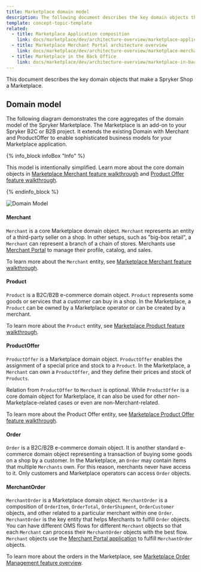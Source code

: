 ```yaml
---
title: Marketplace domain model
description: The following document describes the key domain objects that make a Spryker Shop a Marketplace.
template: concept-topic-template
related:
  - title: Marketplace Application composition
    link: docs/marketplace/dev/architecture-overview/marketplace-application-composition.html
  - title: Marketplace Merchant Portal architecture overview
    link: docs/marketplace/dev/architecture-overview/marketplace-merchant-portal-architecture-overview.html
  - title: Marketplace in the Back Office
    link: docs/marketplace/dev/architecture-overview/marketplace-in-back-office.html
---
```

This document describes the key domain objects that make a Spryker Shop a Marketplace.

## Domain model

The following diagram demonstrates the core aggregates of the domain model of the Spryker Marketplace.
The Marketplace is an add-on to your Spryker B2C or B2B project.
It extends the existing Domain with Merchant and ProductOffer to enable sophisticated business models for your Marketplace application.

{% info_block infoBox "Info" %}

This model is intentionally simplified. Learn more about the core domain objects in [Marketplace Merchant feature walkthrough](/docs/marketplace/dev/feature-walkthroughs/{{site.version}}/marketplace-merchant-feature-walkthrough.html) and [Product Offer feature walkthrough](/docs/marketplace/dev/feature-walkthroughs/{{site.version}}/marketplace-product-offer-feature-walkthrough/marketplace-product-offer-feature-walkthrough.html).

{% endinfo_block %}

![Domain Model](https://confluence-connect.gliffy.net/embed/image/02c4183f-2823-4371-ba91-aa5f9585998b.png?utm_medium=live&utm_source=custom)

#### Merchant

`Merchant` is a core Marketplace domain object. `Merchant` represents an entity of a third-party seller on a shop. In other setups, such as "big-box retail", a `Merchant` can represent a branch of a chain of stores.
Merchants use [Merchant Portal](/docs/marketplace/dev/architecture-overview/marketplace-merchant-portal-architecture-overview.html) to manage their profile, catalog, and sales.

To learn more about the `Merchant` entity, see [Marketplace Merchant feature walkthrough](/docs/marketplace/dev/feature-walkthroughs/{{site.version}}/marketplace-merchant-feature-walkthrough.html).

#### Product

`Product` is a B2C/B2B e-commerce domain object. `Product` represents some goods or services that a customer can buy in a shop. In the Marketplace, a `Product` can be owned by a Marketplace operator or can be created by a merchant.

To learn more about the `Product` entity, see [Marketplace Product feature walkthrough](/docs/marketplace/dev/feature-walkthroughs/{{site.version}}/marketplace-product-feature-walkthrough.html).

#### ProductOffer

`ProductOffer` is a Marketplace domain object. `ProductOffer` enables the assignment of a special price and stock to a `Product`. In the Marketplace, a `Merchant` can own a `ProductOffer`, and they define their prices and stock of `Products`.

Relation from `ProductOffer` to `Merchant` is optional. While `ProductOffer` is a core domain object for Marketplace, it can also be used for other non-Marketplace-related cases or even are non-Merchant-related.

To learn more about the Product Offer entity, see [Marketplace Product Offer feature walkthrough](/docs/marketplace/dev/feature-walkthroughs/{{site.version}}/marketplace-product-offer-feature-walkthrough/marketplace-product-offer-feature-walkthrough.html).

#### Order

`Order` is a B2C/B2B e-commerce domain object. It is another standard e-commerce domain object representing a transaction of buying some goods on a shop by a customer. In the Marketplace, an `Order` may contain items that multiple `Merchants` own. For this reason, merchants never have access to it. Only customers and Marketplace operators can access `Order` objects.

#### MerchantOrder

`MerchantOrder` is a Marketplace domain object. `MerchantOrder` is a composition of `OrderItem`, `OrderTotal`, `OrderShipment`, `OrderCustomer` objects, and other related to a particular merchant within one `Order`. `MerchantOrder` is the key entity that helps Merchants to fulfill `Order` objects. You can have different OMS flows for different `Merchant` objects so that each `Merchant` can process their `MerchantOrder` objects with the best flow. `Merchant` objects use the [Merchant Portal application](/docs/marketplace/dev/architecture-overview/marketplace-merchant-portal-architecture-overview.html) to fulfill `MerchantOrder` objects.

To learn more about the orders in the Marketplace, see [Marketplace Order Management feature overview](/docs/pbc/all/order-management-system/{{page.version}}/marketplace/marketplace-order-management-feature-overview/marketplace-order-management-feature-overview.html).
